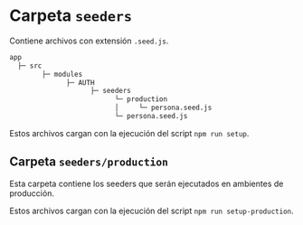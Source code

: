 # Carpeta `seeders`

Contiene archivos con extensión `.seed.js`.

```txt
app
  ├─ src
        ├─ modules
              ├─ AUTH
                    ├─ seeders
                          └─ production
                          │     └─ persona.seed.js
                          └─ persona.seed.js
```

Estos archivos cargan con la ejecución del script `npm run setup`.

## Carpeta `seeders/production`

Esta carpeta contiene los seeders que serán ejecutados en ambientes de producción.

Estos archivos cargan con la ejecución del script `npm run setup-production`.
